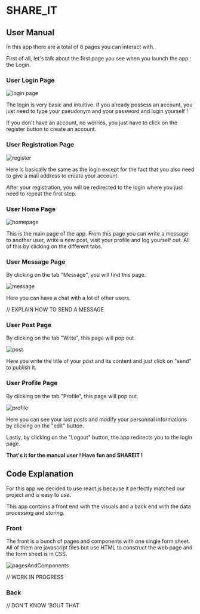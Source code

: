 # SHARE_IT


## User Manual
In this app there are a total of 6 pages you can interact with. 

First of all, let's talk about the first page you see when you launch the app : the Login.

### User Login Page

![login page](https://user-images.githubusercontent.com/113100516/206920366-66527a5b-6962-4f54-9025-691c407ad5d1.png)

The login is very basic and intuitive. If you already possess an account, you just need to type your pseudonym and your password and login yourself !

If you don't have an account, no worries, you just have to click on the register button to create an account.

### User Registration Page

![register](https://user-images.githubusercontent.com/113100516/206920688-e9ae895c-398c-4c28-8159-c592f09c4b8e.png)

Here is basically the same as the login except for the fact that you also need to give a mail address to create your account.

After your registration, you will be redirected to the login where you just need to repeat the first step.

### User Home Page

![homepage](https://user-images.githubusercontent.com/113100516/206921101-1cde12aa-5778-4434-a306-d0fe246a416b.png)

This is the main page of the app. From this page you can write a message to another user, write a new post, visit your profile and log yourself out. All of this by clicking on the different tabs.

### User Message Page

By clicking on the tab "Message", you will find this page.

![message](https://user-images.githubusercontent.com/113100516/206921868-4d952505-5e63-4d9a-85a7-bc7988537d87.png)

Here you can have a chat with a lot of other users.

// EXPLAIN HOW TO SEND A MESSAGE

### User Post Page

By clicking on the tab "Write", this page will pop out.

![post](https://user-images.githubusercontent.com/113100516/206922101-330171a8-33a6-46cb-84b9-91d7b4ce68b4.png)

Here you write the title of your post and its content and just click on "send" to publish it.

### User Profile Page

By clicking on the tab "Profile", this page will pop out.

![profile](https://user-images.githubusercontent.com/113100516/206922294-da281a2d-c468-4044-bb57-ef21744dcc85.png)

Here you can see your last posts and modify your personnal informations by clicking on the "edit" button.



Lastly, by clicking on the "Logout" button, the app redirects you to the login page.


**That's it for the manual user ! Have fun and SHAREIT !**




## Code Explanation
For this app we decided to use react.js because it perfectly matched our project and is easy to use.

This app contains a front end with the visuals and a back end with the data processing and storing.

### Front

The front is a bunch of pages and components with one single form sheet.
All of them are javascript files but use HTML to construct the web page and the form sheet is in CSS.

![pagesAndComponents](https://user-images.githubusercontent.com/113100516/206934306-d3ce9c12-d089-4362-85b1-94bb449f1467.png)

// WORK IN PROGRESS


### Back

// DON'T KNOW 'BOUT THAT







